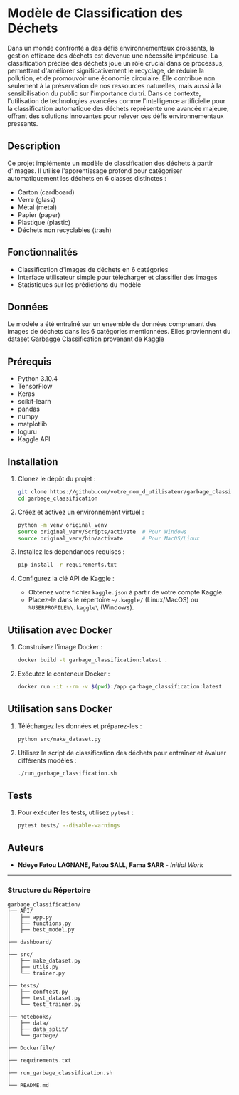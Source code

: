 # Modèle de Classification des Déchets

Dans un monde confronté à des défis environnementaux croissants, la gestion efficace des déchets est devenue une nécessité impérieuse. La classification précise des déchets joue un rôle crucial dans ce processus, permettant d'améliorer significativement le recyclage, de réduire la pollution, et de promouvoir une économie circulaire. Elle contribue non seulement à la préservation de nos ressources naturelles, mais aussi à la sensibilisation du public sur l'importance du tri. Dans ce contexte, l'utilisation de technologies avancées comme l'intelligence artificielle pour la classification automatique des déchets représente une avancée majeure, offrant des solutions innovantes pour relever ces défis environnementaux pressants.

## Description
Ce projet implémente un modèle de classification des déchets à partir d'images. Il utilise l'apprentissage profond pour catégoriser automatiquement les déchets en 6 classes distinctes :

- Carton (cardboard)
- Verre (glass)
- Métal (metal)
- Papier (paper)
- Plastique (plastic)
- Déchets non recyclables (trash)

## Fonctionnalités
- Classification d'images de déchets en 6 catégories
- Interface utilisateur simple pour télécharger et classifier des images
- Statistiques sur les prédictions du modèle


## Données
Le modèle a été entraîné sur un ensemble de données comprenant des images de déchets dans les 6 catégories mentionnées. Elles proviennent du dataset Garbagge Classification provenant de Kaggle

## Prérequis
- Python 3.10.4
- TensorFlow
- Keras
- scikit-learn
- pandas
- numpy
- matplotlib
- loguru
- Kaggle API

## Installation
1. Clonez le dépôt du projet :
    ```bash
    git clone https://github.com/votre_nom_d_utilisateur/garbage_classification.git
    cd garbage_classification
    ```

2. Créez et activez un environnement virtuel :
    ```bash
    python -m venv original_venv
    source original_venv/Scripts/activate  # Pour Windows
    source original_venv/bin/activate      # Pour MacOS/Linux
    ```

3. Installez les dépendances requises :
    ```bash
    pip install -r requirements.txt
    ```

4. Configurez la clé API de Kaggle :
    - Obtenez votre fichier `kaggle.json` à partir de votre compte Kaggle.
    - Placez-le dans le répertoire `~/.kaggle/` (Linux/MacOS) ou `%USERPROFILE%\.kaggle\` (Windows).
      

## Utilisation avec Docker
1. Construisez l'image Docker :
    ```bash
    docker build -t garbage_classification:latest .
    ```

2. Exécutez le conteneur Docker :
    ```bash
    docker run -it --rm -v $(pwd):/app garbage_classification:latest
    ```


## Utilisation sans Docker
1. Téléchargez les données et préparez-les :
    ```bash
    python src/make_dataset.py
    ```

2. Utilisez le script de classification des déchets pour entraîner et évaluer différents modèles :
    ```bash
    ./run_garbage_classification.sh
    ```

## Tests
1. Pour exécuter les tests, utilisez `pytest` :
    ```bash
    pytest tests/ --disable-warnings
    ```


## Auteurs
- **Ndeye Fatou LAGNANE, Fatou SALL, Fama SARR** - *Initial Work* 
---

### Structure du Répertoire

```plaintext
garbage_classification/
├── API/
│   ├── app.py
│   ├── functions.py
│   ├── best_model.py
│
├── dashboard/
│
├── src/
│   ├── make_dataset.py
│   ├── utils.py
│   └── trainer.py
│
├── tests/
│   ├── conftest.py
│   ├── test_dataset.py
│   └── test_trainer.py
│
├── notebooks/
│   ├── data/
│   ├── data_split/
│   └── garbage/
│
├── Dockerfile/
│
├── requirements.txt
│
├── run_garbage_classification.sh
│
└── README.md
